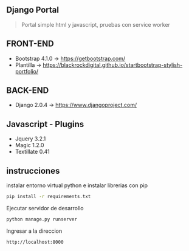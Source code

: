 ## Django Portal

> Portal simple html y javascript, pruebas con service worker

## FRONT-END

* Bootstrap 4.1.0 -> https://getbootstrap.com/
* Plantilla -> https://blackrockdigital.github.io/startbootstrap-stylish-portfolio/

## BACK-END

* Django 2.0.4 -> https://www.djangoproject.com/

## Javascript - Plugins

* Jquery 3.2.1
* Magic 1.2.0
* Textillate 0.41

## instrucciones

instalar entorno virtual python e instalar librerias con pip

```bash
pip install -r requirements.txt
```

Ejecutar servidor de desarrollo

```bash
python manage.py runserver
```

Ingresar a la direccion

```bash
http://localhost:8000
```
